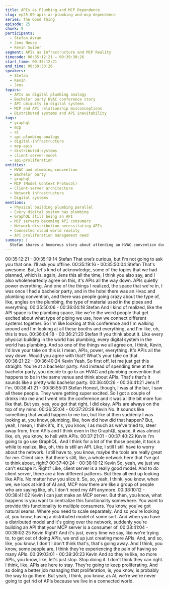 ```yaml
---
title: APIs as Plumbing and MCP Dependence
slug: ep25-09-apis-as-plumbing-and-mcp-dependence
series: The Good Thing
episode: 25
chunk: 9
participants:
  - Stefan Avram
  - Jens Neuse
  - Kevin Swiber
segment: APIs as Infrastructure and MCP Reality
timecode: 00:35:12:21 – 00:39:30:26
start_time: 00:35:12:21
end_time: 00:39:30:26
speakers:
  - Stefan
  - Kevin
  - Jens
topics:
  - APIs as digital plumbing analogy
  - Bachelor party HVAC conference story
  - API ubiquity in digital systems
  - MCP and API relationship misconceptions
  - Distributed systems and API inevitability
tags:
  - graphql
  - mcp
  - ai
  - api-plumbing-analogy
  - digital-infrastructure
  - mcp-apis
  - distributed-systems
  - client-server-model
  - api-proliferation
entities:
  - HVAC and plumbing convention
  - Bachelor party
  - graphql
  - MCP (Model Context Protocol)
  - Client-server architecture
  - Network infrastructure
  - Digital systems
mentions:
  - Physical building plumbing parallel
  - Every digital system has plumbing
  - GraphQL still being an API
  - MCP servers becoming API consumers
  - Network distribution necessitating APIs
  - Connected cloud world reality
  - API proliferation management need
summary: |
  Stefan shares a humorous story about attending an HVAC convention during a bachelor party, leading to the realization that APIs are like digital plumbing - every system has them. Kevin reinforces this, explaining how even attempts to escape APIs (like GraphQL or MCP) ultimately create more APIs. He emphasizes that distributed systems over networks inevitably become APIs, and the solution isn't avoiding APIs but better managing their proliferation in our connected world.
---
```


00:35:12:21 - 00:35:19:14
Stefan
That one’s curious, but I'm not going to ask you that one. I’ll ask you offline.
00:35:19:16 - 00:35:50:04
Stefan
That's awesome. But, let's kind of acknowledge, some of the topics that we had planned, which
is, again, Jens this all the time, I think you also say, and I also wholeheartedly agree on this, it's
APIs all the way down. APIs quietly power everything. And one of the things I realized, the
space that we're in, I was once I had a bachelor party, and in the hotel there was an Hvac and
plumbing convention, and there was people going crazy about the type of, like, angles on the
plumbing, the type of material used in the pipes and everything.
00:35:50:06 - 00:36:04:18
Stefan
And I kind of realized, like the API space is the plumbing space, like we're the weird people that
get excited about what type of piping we use, how we connect different systems together. So I'm
like looking at this conference and I'm walking around and I'm looking at all these booths and
everything, and I'm like, oh, this is true.
00:36:04:18 - 00:36:21:20
Stefan
If you think about it. Like every physical building in the world has plumbing, every digital system
in the world has plumbing. And so one of the things we all agree on, I think, Kevin, I'd love your
take on this is I mean, APIs, power, everything. It's APIs all the way down. Would you agree with
that? What's your take on that.
00:36:21:22 - 00:36:40:24
Kevin
Yeah. So first off, let me just get this straight. You're at a bachelor party. And instead of spending
time at the bachelor party, you decide to go to an HVAC and plumbing convention that happens
to be in the same venue and think about APIs. That's that's it sounds like a pretty wild bachelor
party.
00:36:40:26 - 00:36:41:21
Jens
If I'm.
00:36:41:21 - 00:36:55:01
Stefan
Honest, though, I was at the bar, I saw all these people. They were getting super excited. So I
got a couple of drinks into me and I went into the conference and it was a little bit more fun like
that. But yes, yes, you got that right, I did okay. APIs are always on the top of my mind.
00:36:55:04 - 00:37:20:28
Kevin
No. It sounds like something that would happen to me too, but like at then suddenly I was
looking at, you know, plumbing, like, how did how did that happen? But, yeah, I mean, I think
it's, it's, you know, I as much as we've tried to, steer away from, from APIs and I think even in
the GraphQL space, it was almost like, oh, you know, to hell with APIs.
00:37:21:01 - 00:37:40:22
Kevin
I'm going to go use GraphQL. And I think for a lot of the those people, it took a while to realize,
like, oh, this is still an API. Like, I still I still have to worry about the network. I still have to, you
know, maybe the tools are really great for me. Client side. But there's still, like, a whole network
here that I've got to think about, right?
00:37:40:24 - 00:38:10:12
Kevin
So, yeah, we just we can't escape it. Right? Like, client server is a really good model. And to do
client server, there are a few different patterns. But they all end up looking like APIs. No matter
how you slice it. So, so, yeah, I think, you know, when we, we look at kind of AI and, MCP now
there are like a group of people who are saying like, oh, I don't need my API anymore.
00:38:10:12 - 00:38:41:02
Kevin
I can just make an MCP server. But then, you know, what happens is you want to centralize this
functionality somewhere. You want to provide this functionality to multiple consumers. You know,
you've got natural seams. Where you need to scale separately. And so you're looking at, you
know, having a distributed model of some sort. And when you have a distributed model and it's
going over the network, suddenly you're building an API that your MCP server is a consumer of.
00:38:41:04 - 00:39:02:25
Kevin
Right? And it's just, every time we say, like we're trying to, to get out of doing APIs, we end up
just creating more APIs. And, and so, like, you know, I don't I don't think that's, that's going
away. And I think, you know, some people are, I think they're experiencing the pain of having so
many APIs.
00:39:03:01 - 00:39:30:23
Kevin
And so they're like, no more APIs, you know, like, let's just stop. Stop doing it. I don't think they
can right. I think, like, APIs are here to stay. They're going to keep proliferating. And so doing a
better job managing that proliferation, is, you know, is probably the way to go there. But yeah, I
think, you know, as AI, we're we're never going to get rid of APIs because we live in a connected
world.